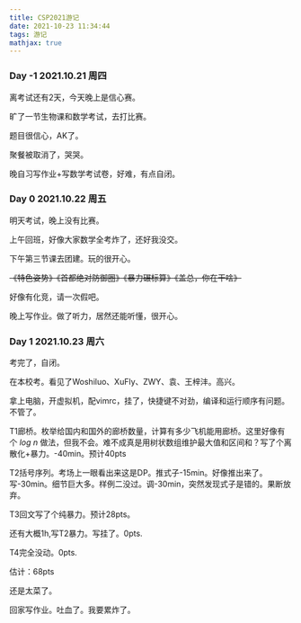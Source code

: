```yaml
---
title: CSP2021游记
date: 2021-10-23 11:34:44
tags: 游记
mathjax: true
---
```


### Day -1 2021.10.21 周四

离考试还有2天，今天晚上是信心赛。

旷了一节生物课和数学考试，去打比赛。

题目很信心，AK了。

聚餐被取消了，哭哭。

晚自习写作业+写数学考试卷，好难，有点自闭。

<!-- more -->

### Day 0 2021.10.22 周五

明天考试，晚上没有比赛。

上午回班，好像大家数学全考炸了，还好我没交。

下午第三节课去团建。玩的很开心。

~~《特色姿势》《首都绝对防御圈》《暴力碾标算》《盖总，你在干啥》~~

好像有化竞，请一次假吧。

晚上写作业。做了听力，居然还能听懂，很开心。

### Day 1 2021.10.23 周六

考完了，自闭。

在本校考。看见了Woshiluo、XuFly、ZWY、袁、王梓沣。高兴。

拿上电脑，开虚拟机，配vimrc，挂了，快捷键不对劲，编译和运行顺序有问题。不管了。

T1廊桥。枚举给国内和国外的廊桥数量，计算有多少飞机能用廊桥。这里好像有个 $log\ n$ 做法，但我不会。难不成真是用树状数组维护最大值和区间和？写了个离散化+暴力。-40min。预计40pts

T2括号序列。考场上一眼看出来这是DP。推式子-15min。好像推出来了。写-30min。细节巨大多。样例二没过。调-30min，突然发现式子是错的。果断放弃。

T3回文写了个纯暴力。预计28pts。

还有大概1h,写T2暴力。写挂了。0pts.

T4完全没动。0pts.

估计：68pts

还是太菜了。



回家写作业。吐血了。我要累炸了。

